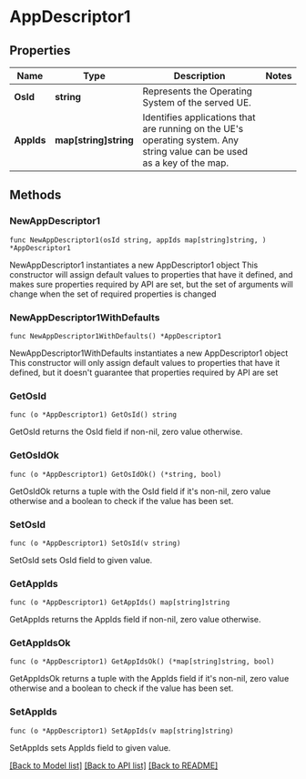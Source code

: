 # AppDescriptor1

## Properties

Name | Type | Description | Notes
------------ | ------------- | ------------- | -------------
**OsId** | **string** | Represents the Operating System of the served UE. | 
**AppIds** | **map[string]string** | Identifies applications that are running on the UE&#39;s operating system. Any string value can be used as a key of the map.  | 

## Methods

### NewAppDescriptor1

`func NewAppDescriptor1(osId string, appIds map[string]string, ) *AppDescriptor1`

NewAppDescriptor1 instantiates a new AppDescriptor1 object
This constructor will assign default values to properties that have it defined,
and makes sure properties required by API are set, but the set of arguments
will change when the set of required properties is changed

### NewAppDescriptor1WithDefaults

`func NewAppDescriptor1WithDefaults() *AppDescriptor1`

NewAppDescriptor1WithDefaults instantiates a new AppDescriptor1 object
This constructor will only assign default values to properties that have it defined,
but it doesn't guarantee that properties required by API are set

### GetOsId

`func (o *AppDescriptor1) GetOsId() string`

GetOsId returns the OsId field if non-nil, zero value otherwise.

### GetOsIdOk

`func (o *AppDescriptor1) GetOsIdOk() (*string, bool)`

GetOsIdOk returns a tuple with the OsId field if it's non-nil, zero value otherwise
and a boolean to check if the value has been set.

### SetOsId

`func (o *AppDescriptor1) SetOsId(v string)`

SetOsId sets OsId field to given value.


### GetAppIds

`func (o *AppDescriptor1) GetAppIds() map[string]string`

GetAppIds returns the AppIds field if non-nil, zero value otherwise.

### GetAppIdsOk

`func (o *AppDescriptor1) GetAppIdsOk() (*map[string]string, bool)`

GetAppIdsOk returns a tuple with the AppIds field if it's non-nil, zero value otherwise
and a boolean to check if the value has been set.

### SetAppIds

`func (o *AppDescriptor1) SetAppIds(v map[string]string)`

SetAppIds sets AppIds field to given value.



[[Back to Model list]](../README.md#documentation-for-models) [[Back to API list]](../README.md#documentation-for-api-endpoints) [[Back to README]](../README.md)


